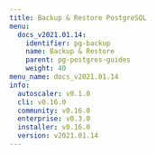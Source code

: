 ```yaml
---
title: Backup & Restore PostgreSQL
menu:
  docs_v2021.01.14:
    identifier: pg-backup
    name: Backup & Restore
    parent: pg-postgres-guides
    weight: 40
menu_name: docs_v2021.01.14
info:
  autoscaler: v0.1.0
  cli: v0.16.0
  community: v0.16.0
  enterprise: v0.3.0
  installer: v0.16.0
  version: v2021.01.14
---
```


